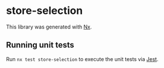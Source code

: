 # store-selection

This library was generated with [Nx](https://nx.dev).

## Running unit tests

Run `nx test store-selection` to execute the unit tests via [Jest](https://jestjs.io).
